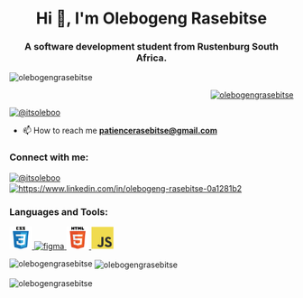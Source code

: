 <h1 align="center">Hi 👋, I'm Olebogeng Rasebitse</h1>
<h3 align="center">A software development student from Rustenburg South Africa.</h3>

<p align="left"> <img src="https://komarev.com/ghpvc/?username=olebogengrasebitse&label=Profile%20views&color=0e75b6&style=flat" alt="olebogengrasebitse" /> </p>

<p align="right"> <a href="https://github.com/ryo-ma/github-profile-trophy"><img src="https://github-profile-trophy.vercel.app/?username=olebogengrasebitse" alt="olebogengrasebitse" /></a> </p>

<p align="left"> <a href="https://twitter.com/@itsoleboo" target="blank"><img src="https://img.shields.io/twitter/follow/@itsoleboo?logo=twitter&style=for-the-badge" alt="@itsoleboo" /></a> </p>

- 📫 How to reach me **patiencerasebitse@gmail.com**

<h3 align="left">Connect with me:</h3>
<p align="left">
<a href="https://twitter.com/@itsoleboo" target="blank"><img align="center" src="https://raw.githubusercontent.com/rahuldkjain/github-profile-readme-generator/master/src/images/icons/Social/twitter.svg" alt="@itsoleboo" height="30" width="40" /></a>
<a href="https://linkedin.com/in/https://www.linkedin.com/in/olebogeng-rasebitse-0a1281b2" target="blank"><img align="center" src="https://raw.githubusercontent.com/rahuldkjain/github-profile-readme-generator/master/src/images/icons/Social/linked-in-alt.svg" alt="https://www.linkedin.com/in/olebogeng-rasebitse-0a1281b2" height="30" width="40" /></a>
</p>

<h3 align="left">Languages and Tools:</h3>
<p align="left"> <a href="https://www.w3schools.com/css/" target="_blank" rel="noreferrer"> <img src="https://raw.githubusercontent.com/devicons/devicon/master/icons/css3/css3-original-wordmark.svg" alt="css3" width="40" height="40"/> </a> <a href="https://www.figma.com/" target="_blank" rel="noreferrer"> <img src="https://www.vectorlogo.zone/logos/figma/figma-icon.svg" alt="figma" width="40" height="40"/> </a> <a href="https://www.w3.org/html/" target="_blank" rel="noreferrer"> <img src="https://raw.githubusercontent.com/devicons/devicon/master/icons/html5/html5-original-wordmark.svg" alt="html5" width="40" height="40"/> </a> <a href="https://developer.mozilla.org/en-US/docs/Web/JavaScript" target="_blank" rel="noreferrer"> <img src="https://raw.githubusercontent.com/devicons/devicon/master/icons/javascript/javascript-original.svg" alt="javascript" width="40" height="40"/> </a> </p>

<p><img align="left" src="https://github-readme-stats.vercel.app/api/top-langs?username=olebogengrasebitse&show_icons=true&locale=en&layout=compact" alt="olebogengrasebitse" /></p>

<p>&nbsp;<img align="center" src="https://github-readme-stats.vercel.app/api?username=olebogengrasebitse&show_icons=true&locale=en" alt="olebogengrasebitse" /></p>

<p><img align="center" src="https://github-readme-streak-stats.herokuapp.com/?user=olebogengrasebitse&" alt="olebogengrasebitse" /></p>
<!---
OlebogengRasebitse/OlebogengRasebitse is a ✨ special ✨ repository because its `README.md` (this file) appears on your GitHub profile.
You can click the Preview link to take a look at your changes.
--->
